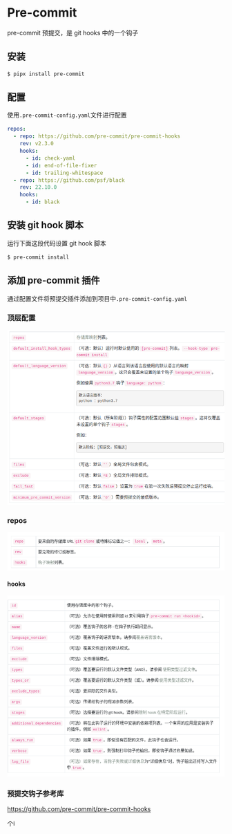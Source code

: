 # Pre-commit

pre-commit 预提交，是 git hooks 中的一个钩子

## 安装

```bash
$ pipx install pre-commit
```

## 配置

使用`.pre-commit-config.yaml`文件进行配置

```yaml
repos:
  - repo: https://github.com/pre-commit/pre-commit-hooks
    rev: v2.3.0
    hooks:
      - id: check-yaml
      - id: end-of-file-fixer
      - id: trailing-whitespace
  - repo: https://github.com/psf/black
    rev: 22.10.0
    hooks:
      - id: black
```

## 安装 git hook 脚本

运行下面这段代码设置 git hook 脚本

```bash
$ pre-commit install
```

## 添加 pre-commit 插件

通过配置文件将预提交插件添加到项目中`.pre-commit-config.yaml`

### 顶层配置

![](./assets/image.png)

### repos

![](./assets/image1.png)

#### hooks

![](./assets/image2.png)

### 预提交钩子参考库

https://github.com/pre-commit/pre-commit-hooks

个i